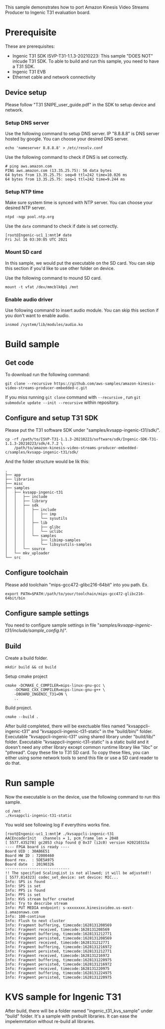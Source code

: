 This sample demonstrates how to port Amazon Kinesis Video Streams Producer to Ingenic T31 evaluation board.

# Prerequisite

These are prerequisites:

*   Ingenic T31 SDK ISVP-T31-1.1.3-20210223: This sample "DOES NOT" inlcude T31 SDK.  To able to build and run this sample, you need to have a T31 SDK.
*   Ingenic T31 EVB
*   Ethernet cable and network connectivity

## Device setup

Please follow "T31 SNIPE_user_guide.pdf" in the SDK to setup device and network.

### Setup DNS server

Use the following command to setup DNS server.  IP "8.8.8.8" is DNS server hosted by google.  You can choose your desired DNS server.

    echo 'nameserver 8.8.8.8' > /etc/resolv.conf

Use the following command to check if DNS is set correctly.

    # ping aws.amazon.com
    PING aws.amazon.com (13.35.25.75): 56 data bytes
    64 bytes from 13.35.25.75: seq=0 ttl=242 time=10.026 ms
    64 bytes from 13.35.25.75: seq=1 ttl=242 time=9.244 ms

### Setup NTP time

Make sure system time is synced with NTP server.  You can choose your desired NTP server.

    ntpd -nqp pool.ntp.org

Use the `date` command to check if date is set correctly.

    [root@Ingenic-uc1_1:mnt]# date
    Fri Jul 16 03:30:05 UTC 2021

### Mount SD card

In this sample, we would put the executable on the SD card.  You can skip this section if you'd like to use other folder on device.

Use the following command to mound SD card.

    mount -t vfat /dev/mmcblk0p1 /mnt

### Enable audio driver

Use following command to insert audio module.  You can skip this section if you don't want to enable audio.

    insmod /system/lib/modules/audio.ko

# Build sample

## Get code

To download run the following command:

```
git clone --recursive https://github.com/aws-samples/amazon-kinesis-video-streams-producer-embedded-c.git
```

If you miss running `git clone` command with `--recursive` , run `git submodule update --init --recursive` within repository.

## Configure and setup T31 SDK

Please put the T31 software SDK under "samples/kvsapp-ingenic-t31/sdk/".

    cp -rf /path/to/ISVP-T31-1.1.3-20210223/software/sdk/Ingenic-SDK-T31-1.1.3-20210223/sdk/4.7.2 \
        /path/to/amazon-kinesis-video-streams-producer-embedded-c/samples/kvsapp-ingenic-t31/sdk/

And the folder structure would be lik this:

    .
    ├── app
    ├── libraries
    ├── misc
    ├── samples
    │   ├── kvsapp-ingenic-t31
    │   │   ├── include
    │   │   ├── library
    │   │   ├── sdk
    │   │   │   ├── include
    │   │   │   │   ├── imp
    │   │   │   │   └── sysutils
    │   │   │   ├── lib
    │   │   │   │   ├── glibc
    │   │   │   │   └── uclibc
    │   │   │   └── samples
    │   │   │       ├── libimp-samples
    │   │   │       └── libsysutils-samples
    │   │   └── source
    │   └── mkv_uploader
    └── src

## Configure toolchain

Please add toolchain "mips-gcc472-glibc216-64bit" into you path.  Ex.

    export PATH=$PATH:/path/to/your/toolchain/mips-gcc472-glibc216-64bit/bin

## Configure sample settings

You need to configure sample settings in file "*samples/kvsapp-ingenic-t31/include/sample_config.h)*".

## Build

Create a build folder.

    mkdir build && cd build

Setup cmake project

    cmake -DCMAKE_C_COMPILER=mips-linux-gnu-gcc \
        -DCMAKE_CXX_COMPILER=mips-linux-gnu-g++ \
        -DBOARD_INGENIC_T31=ON \
        ..

Build project.

    cmake --build .

After build completed, there will be exectuable files named "kvsappcli-ingenic-t31" and "kvsappcli-ingenic-t31-static" in the "build/bin/" folder.  Executable "kvsappcli-ingenic-t31" using shared library under "build/lib/" folder.  Executable "kvsappcli-ingenic-t31-static" is a static build and it doesn't need any other library except common runtime library like "libc" or "pthread".  Copy these file to T31 SD card.  To copy these files, you can either using some network tools to send this file or use a SD card reader to do that.

# Run sample

Now the executable is on the device, use the following command to run this sample.

    cd /mnt
    ./kvsappcli-ingenic-t31-static

You wold see following log if everythins works fine.

    [root@Ingenic-uc1_1:mnt]# ./kvsappcli-ingenic-t31
    AACEncoderInit   channels = 1, pcm_frame_len = 2048
    [ 5577.435278] gc2053 chip found @ 0x37 (i2c0) version H20210315a
    ---- FPGA board is ready ----
    Board UID : 30AB6E51
    Board HW ID : 72000460
    Board rev.  : 5DE5A975
    Board date  : 20190326
    -----------------------------
    !! The specified ScalingList is not allowed; it will be adjusted!!
    [ 5577.814323] codec_set_device: set device: MIC...
    Info: SPS is found
    Info: SPS is set
    Info: PPS is found
    Info: PPS is set
    Info: KVS stream buffer created
    Info: Try to describe stream
    Info: PUT MEDIA endpoint: s-xxxxxxxx.kinesisvideo.us-east-1.amazonaws.com
    Info: 100-continue
    Info: Flush to next cluster
    Info: Fragment buffering, timecode:1628131208569
    Info: Fragment received, timecode:1628131208569
    Info: Fragment buffering, timecode:1628131212771
    Info: Fragment persisted, timecode:1628131208569
    Info: Fragment received, timecode:1628131212771
    Info: Fragment buffering, timecode:1628131216972
    Info: Fragment persisted, timecode:1628131212771
    Info: Fragment received, timecode:1628131216972
    Info: Fragment buffering, timecode:1628131220975
    Info: Fragment persisted, timecode:1628131216972
    Info: Fragment received, timecode:1628131220975
    Info: Fragment buffering, timecode:1628131224975
    Info: Fragment persisted, timecode:1628131220975

# KVS sample for Ingenic T31

After build, there will be a folder named "ingenic_t31_kvs_sample" under "build" folder.  It's a sample with prebuilt libraries.  It can ease the impelemntation without re-build all libraries.
